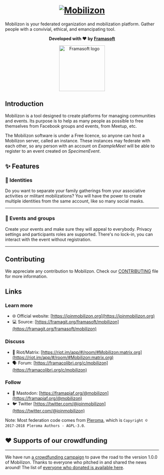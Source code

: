 <h1 align="center">
  <a href="https://joinmobilizon.org">
    <img src="https://lutim.cpy.re/qVYC86G9.png" alt="Mobilizon">
  </a>
</h1>

Mobilizon is your federated organization and mobilization platform. Gather people with a convivial, ethical, and emancipating tool.

<p align="center">
  <strong>Developed with ♥ by <a href="https://framasoft.org">Framasoft</a></strong>
</p>

<p align="center">
  <a href="https://framasoft.org">
    <img width="150px" src="https://framasoft.org/nav/img/logo.svg" alt="Framasoft logo"/>
  </a>
</p>

## Introduction

Mobilizon is a tool designed to create platforms for managing communities and events. Its purpose is to help as many people as possible to free themselves from Facebook groups and events, from Meetup, etc.

The Mobilizon software is under a Free licence, so anyone can host a Mobilizon server, called an instance. These instances may federate with each other, so any person with an account on *ExampleMeet* will be able to register to an event created on *SpecimenEvent*.

## ✨ Features

### 👤 Identities

Do you want to separate your family gatherings from your associative activities or militant mobilizations?
You will have the power to create multiple identities from the same account, like so many social masks.

---

### 📅 Events and groups

Create your events and make sure they will appeal to everybody. 
Privacy settings and participants roles are supported.
There's no lock-in, you can interact with the event without registration.

---

## Contributing

We appreciate any contribution to Mobilizon. Check our [CONTRIBUTING](CONTRIBUTING.md) file for more information.

## Links

### Learn more
  * 🌐 Official website: [https://joinmobilizon.org](https://joinmobilizon.org)
  * 💻 Source: [https://framagit.org/framasoft/mobilizon](https://framagit.org/framasoft/mobilizon)
  
### Discuss
  * 💬 Riot/Matrix: [https://riot.im/app/#/room/#Mobilizon:matrix.org](https://riot.im/app/#/room/#Mobilizon:matrix.org)
  * 🗣️ Forum: [https://framacolibri.org/c/mobilizon](https://framacolibri.org/c/mobilizon)

### Follow
  * 🐘 Mastodon: [https://framapiaf.org/@mobilizon](https://framapiaf.org/@mobilizon)
  * 🐦 Twitter [https://twitter.com/@joinmobilizon](https://twitter.com/@joinmobilizon)
  
Note: Most federation code comes from [Pleroma](https://pleroma.social), which is `Copyright © 2017-2018 Pleroma Authors - AGPL-3.0`.


## ❤️ Supports of our crowdfunding
---

We have run [a crowdfunding campaign](https://framablog.org/2019/05/14/mobilizon-lets-finance-a-software-to-free-our-events-from-facebook/) to pave the road to the version 1.0.0 of Mobilizon. Thanks to everyone who pitched in and shared the news around! The list of [everyone who donated is available here](https://joinmobilizon.org/hall-of-fame).
